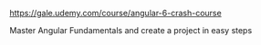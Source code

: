 
https://gale.udemy.com/course/angular-6-crash-course

Master Angular Fundamentals and create a project in easy steps
